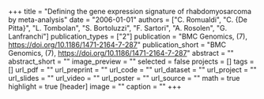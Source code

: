 +++
title = "Defining the gene expression signature of rhabdomyosarcoma by meta-analysis"
date = "2006-01-01"
authors = ["C. Romualdi", "C. {De Pitta}", "L. Tombolan", "S. Bortoluzzi", "F. Sartori", "A. Rosolen", "G. Lanfranchi"]
publication_types = ["2"]
publication = "BMC Genomics, (7), https://doi.org/10.1186/1471-2164-7-287"
publication_short = "BMC Genomics, (7), https://doi.org/10.1186/1471-2164-7-287"
abstract = ""
abstract_short = ""
image_preview = ""
selected = false
projects = []
tags = []
url_pdf = ""
url_preprint = ""
url_code = ""
url_dataset = ""
url_project = ""
url_slides = ""
url_video = ""
url_poster = ""
url_source = ""
math = true
highlight = true
[header]
image = ""
caption = ""
+++
